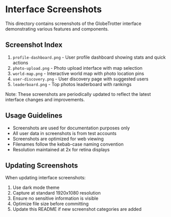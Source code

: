 # Interface Screenshots

This directory contains screenshots of the GlobeTrotter interface demonstrating various features and components.

## Screenshot Index

1. `profile-dashboard.png` - User profile dashboard showing stats and quick actions
2. `photo-upload.png` - Photo upload interface with map selection
3. `world-map.png` - Interactive world map with photo location pins
4. `user-discovery.png` - User discovery page with suggested users
5. `leaderboard.png` - Top photos leaderboard with rankings

Note: These screenshots are periodically updated to reflect the latest interface changes and improvements.

## Usage Guidelines

- Screenshots are used for documentation purposes only
- All user data in screenshots is from test accounts
- Screenshots are optimized for web viewing
- Filenames follow the kebab-case naming convention
- Resolution maintained at 2x for retina displays

## Updating Screenshots

When updating interface screenshots:
1. Use dark mode theme
2. Capture at standard 1920x1080 resolution
3. Ensure no sensitive information is visible
4. Optimize file size before committing
5. Update this README if new screenshot categories are added 